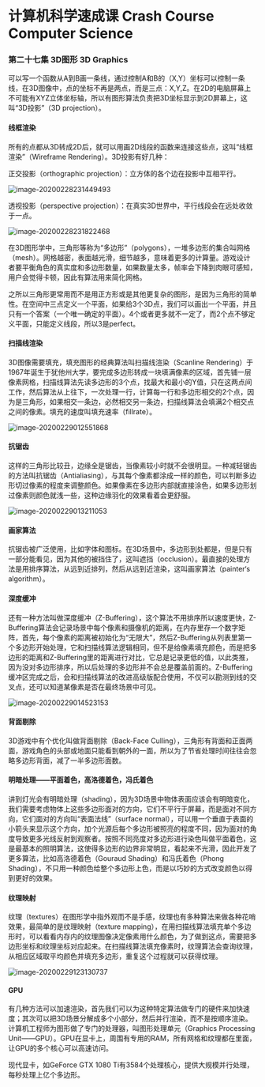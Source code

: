 # 计算机科学速成课 Crash Course Computer Science

### 第二十七集 3D图形 3D Graphics

可以写一个函数从A到B画一条线，通过控制A和B的（X,Y）坐标可以控制一条线，在3D图像中，点的坐标不再是两点，而是三点：X,Y,Z。在2D的电脑屏幕上不可能有XYZ立体坐标轴，所以有图形算法负责把3D坐标显示到2D屏幕上，这叫“3D投影”（3D projection）。

#### 线框渲染

所有的点都从3D转成2D后，就可以用画2D线段的函数来连接这些点，这叫“线框渲染”（Wireframe Rendering）。3D投影有好几种：

正交投影（orthographic projection）：立方体的各个边在投影中互相平行。

![image-20200228231449493](https://github.com/WilliamWuLH/My-notes-about-CCCS/blob/master/image/image-20200228231449493.png)

透视投影（perspective projection）：在真实3D世界中，平行线段会在远处收敛于一点。

![image-20200228231822468](https://github.com/WilliamWuLH/My-notes-about-CCCS/blob/master/image/image-20200228231822468.png)

在3D图形学中，三角形等称为“多边形”（polygons），一堆多边形的集合叫网格（mesh）。网格越密，表面越光滑，细节越多，意味着更多的计算量。游戏设计者要平衡角色的真实度和多边形数量，如果数量太多，帧率会下降到肉眼可感知，用户会觉得卡顿，因此有算法用来简化网格。

之所以三角形更常用而不是用正方形或是其他更复杂的图形，是因为三角形的简单性。在空间中三点定义一个平面，如果给3个3D点，我们可以画出一个平面，并且只有一个答案（一个唯一确定的平面）。4个或者更多就不一定了，而2个点不够定义平面，只能定义线段，所以3是perfect。

#### 扫描线渲染

3D图像需要填充，填充图形的经典算法叫扫描线渲染（Scanline Rendering）于1967年诞生于犹他州大学，要完成多边形转成一块填满像素的区域，首先铺一层像素网格，扫描线算法先读多边形的3个点，找最大和最小的Y值，只在这两点间工作，然后算法从上往下，一次处理一行，计算每一行和多边形相交的2个点，因为是三角形，如果相交一条边，必然相交另一条边，扫描线算法会填满2个相交点之间的像素。填充的速度叫填充速率（fillrate）。

![image-20200229012551868](https://github.com/WilliamWuLH/My-notes-about-CCCS/blob/master/image/image-20200229012551868.png)

#### 抗锯齿

这样的三角形比较丑，边缘全是锯齿，当像素较小时就不会很明显。一种减轻锯齿的方法叫抗锯齿（Antialiasing），与其每个像素都涂成一样的颜色，可以判断多边形切过像素的程度来调整颜色。如果像素在多边形内部就直接涂色，如果多边形划过像素则颜色就浅一些，这种边缘羽化的效果看着会更舒服。

![image-20200229013211053](https://github.com/WilliamWuLH/My-notes-about-CCCS/blob/master/image/image-20200229013211053.png)

#### 画家算法

抗锯齿被广泛使用，比如字体和图标。在3D场景中，多边形到处都是，但是只有一部分能看见，因为其他的被挡住了，这叫遮挡（occlusion）。最直接的处理方法是用排序算法，从远到近排列，然后从远到近渲染，这叫画家算法（painter‘s algorithm）。

#### 深度缓冲

还有一种方法叫做深度缓冲（Z-Buffering），这个算法不用排序所以速度更快，Z-Buffering算法会记录场景中每个像素和摄像机的距离，在内存里存一个数字矩阵，首先，每个像素的距离被初始化为“无限大”，然后Z-Buffering从列表里第一个多边形开始处理，它和扫描线算法逻辑相同，但不是给像素填充颜色，而是把多边形的距离和Z-Buffering里的距离进行对比，它总是记录更低的值，以此类推，因为没对多边形排序，所以后处理的多边形并不会总是覆盖前面的。Z-Buffering缓冲区完成之后，会和扫描线算法的改进高级版配合使用，不仅可以勘测到线的交叉点，还可以知道某像素是否在最终场景中可见。

![image-20200229014523153](https://github.com/WilliamWuLH/My-notes-about-CCCS/blob/master/image/image-20200229014523153.png)

#### 背面剔除

3D游戏中有个优化叫做背面剔除（Back-Face Culling），三角形有背面和正面两面，游戏角色的头部或地面只能看到朝外的一面，所以为了节省处理时间往往会忽略多边形背面，减了一半多边形面数。

#### 明暗处理——平面着色，高洛德着色，冯氏着色

讲到灯光会有明暗处理（shading），因为3D场景中物体表面应该会有明暗变化，我们需要考虑物体上这些多边形面对的方向，它们不平行于屏幕，而是面对不同方向，它们面对的方向叫“表面法线”（surface normal），可以用一个垂直于表面的小箭头来显示这个方向，加个光源后每个多边形被照亮的程度不同，因为面对的角度导致更多光线反射到观察者。按照不同亮度对多边形进行染色叫做平面着色，这是最基本的照明算法，这使得多边形的边界非常明显，看起来不光滑，因此开发了更多算法，比如高洛德着色（Gouraud Shading）和冯氏着色（Phong Shading），不只用一种颜色给整个多边形上色，而是以巧妙的方式改变颜色以得到更好的效果。

#### 纹理映射

纹理（textures）在图形学中指外观而不是手感，纹理也有多种算法来做各种花哨效果，最简单的是纹理映射（texture mapping），在用扫描线算法填充单个多边形时，可以看看内存内的纹理图像决定像素用什么颜色，为了做到这点，需要把多边形坐标和纹理坐标对应起来。在扫描线算法填充像素时，纹理算法会查询纹理，从相应区域取平均颜色并填充多边形，重复这个过程就可以获得纹理。

![image-20200229123130737](https://github.com/WilliamWuLH/My-notes-about-CCCS/blob/master/image/image-20200229123130737.png)

#### GPU

有几种方法可以加速渲染，首先我们可以为这种特定算法做专门的硬件来加快速度；其次可以把3D场景分解成多个小部分，然后并行渲染，而不是按顺序渲染。计算机工程师为图形做了专门的处理器，叫图形处理单元（Graphics Processing Unit——GPU）。GPU在显卡上，周围有专用的RAM，所有网格和纹理都在里面，让GPU的多个核心可以高速访问。

现代显卡，如GeForce GTX 1080 Ti有3584个处理核心，提供大规模并行处理，每秒处理上亿个多边形。
